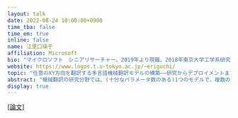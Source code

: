 ```yaml
---
layout: talk
date: 2022-08-24 10:00:00+0900
time_tba: false
time_em: true
inline: false
name: 江里口瑛子
affiliation: Microsoft
bio: "マイクロソフト　シニアリサーチャー。2019年より現職。2018年東京大学工学系研究科博士課程修了。自然言語処理、機械学習に関する研究に従事。"
website: https://www.logos.t.u-tokyo.ac.jp/~eriguchi/
topic: "任意のXY方向を翻訳する多言語機械翻訳モデルの構築――研究からデプロイメントまで"
abstract: "機械翻訳の研究分野では、(十分なパラメータ数のある)1つのモデルで、複数のソース言語から複数のターゲット言語への翻訳を学習できることが知られている。このような多言語翻訳モデルは、2言語のみを扱うバイリンガルモデルと比較すると、デプロイメントコストの大幅な削減に成功しており、Microsoft Translatorのような機械翻訳サービスなどでも実際に用いられている。これまでの多言語機械翻訳研究では、ソース言語あるいはターゲット言語が英語であるような英語中心的な学習設定が多かったが、本研究では、英語のみに限定されない任意のXY方向を翻訳する多言語機械翻訳モデルの構築を目指す。異なるデータ規模の実験設定 1) WMT'21の多言語翻訳タスク、2)プロダクションレベルの大規模データ設定、を通して、研究から実際翻訳サービスシステムのデプロイメントまでの課題などについても触れる。"
display: true
---
```


[[論文]](https://aclanthology.org/2022.naacl-main.44/)
